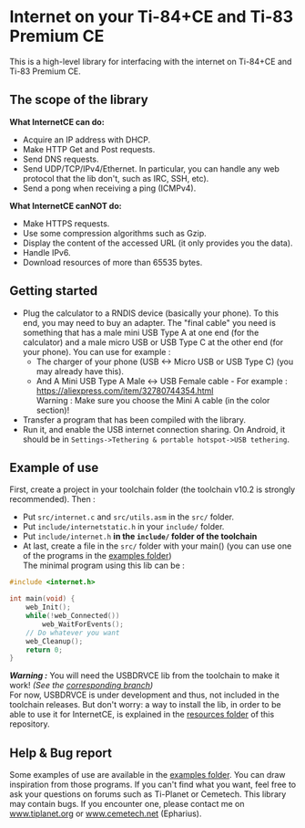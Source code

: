 # Internet on your Ti-84+CE and Ti-83 Premium CE

This is a high-level library for interfacing with the internet on Ti-84+CE and Ti-83 Premium CE.

## The scope of the library
**What InternetCE can do:**
 * Acquire an IP address with DHCP.
 * Make HTTP Get and Post requests.
 * Send DNS requests.
 * Send UDP/TCP/IPv4/Ethernet. In particular, you can handle any web protocol that the lib don't, such as IRC, SSH, etc).
 * Send a pong when receiving a ping (ICMPv4).  

**What InternetCE canNOT do:**
 * Make HTTPS requests.
 * Use some compression algorithms such as Gzip.
 * Display the content of the accessed URL (it only provides you the data).
 * Handle IPv6.
 * Download resources of more than 65535 bytes.  

## Getting started
  * Plug the calculator to a RNDIS device (basically your phone). To this end, you may need to buy an adapter. The "final cable" you need is something that has a male mini USB Type A at one end (for the calculator) and a male micro USB or USB Type C at the other end (for your phone). You can use for example :
	* The charger of your phone (USB <-> Micro USB or USB Type C) (you may already have this).
	* And A Mini USB Type A Male <-> USB Female cable - For example :  https://aliexpress.com/item/32780744354.html  
	Warning : Make sure you choose the Mini A cable (in the color section)!
* Transfer a program that has been compiled with the library.
* Run it, and enable the USB internet connection sharing. On Android, it should be in `Settings->Tethering & portable hotspot->USB tethering`.

## Example of use
First, create a project in your toolchain folder (the toolchain v10.2 is strongly recommended).
Then :
 * Put `src/internet.c` and `src/utils.asm` in the `src/` folder.
 * Put `include/internetstatic.h` in your `include/` folder.
 * Put `include/internet.h` **in the `include/` folder of the toolchain**
 * At last, create a file in the `src/` folder with your main() (you can use one of the programs in the [examples folder](examples/))  
The minimal program using this lib can be :
```c
#include <internet.h>

int main(void) {
	web_Init();
	while(!web_Connected())
		web_WaitForEvents();
	// Do whatever you want
	web_Cleanup();
	return 0;
}
```
***Warning :*** You will need the USBDRVCE lib from the toolchain to make it work! *(See the [corresponding branch](https://github.com/CE-Programming/toolchain/tree/usbdrvce))*  
For now, USBDRVCE is under development and thus, not included in the toolchain releases. But don't worry: a way to install the lib, in order to be able to use it for InternetCE, is explained in the [resources folder](resources/) of this repository.

## Help & Bug report
Some examples of use are available in the [examples folder](examples/). You can draw inspiration from those programs. If you can't find what you want, feel free to ask your questions on forums such as Ti-Planet or Cemetech.
This library may contain bugs. If you encounter one, please contact me on www.tiplanet.org or www.cemetech.net (Epharius).
